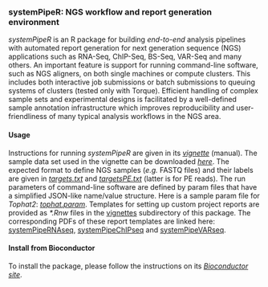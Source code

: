 ### systemPipeR: NGS workflow and report generation environment 

_systemPipeR_ is an R package for building *end-to-end* analysis pipelines with
automated report generation for next generation sequence (NGS) applications
such as RNA-Seq, ChIP-Seq, BS-Seq, VAR-Seq and many others. An important feature is
support for running command-line software, such as NGS aligners, on both single
machines or compute clusters. This includes both interactive job submissions or
batch submissions to queuing systems of clusters (tested only with Torque).
Efficient handling of complex sample sets and experimental designs is
facilitated by a well-defined sample annotation infrastructure which improves
reproducibility and user-friendliness of many typical analysis workflows in the
NGS area.


#### Usage
Instructions for running _systemPipeR_ are given in its
[_vignette_](https://github.com/tgirke/systemPipeR/blob/master/vignettes/systemPipeR.pdf?raw=true) (manual).
The sample data set used in the vignette can be downloaded [_here_](http://biocluster.ucr.edu/~tgirke/projects/systemPipeR_test_data.zip). 
The expected format to define NGS samples (_e.g._ FASTQ files) and their
labels are given in
[_targets.txt_](https://github.com/tgirke/systemPipeR/blob/master/inst/extdata/targets.txt)
and
[_targetsPE.txt_](https://github.com/tgirke/systemPipeR/blob/master/inst/extdata/targetsPE.txt)
(latter is for PE reads). 
The run parameters of command-line software are defined by param files that
have a simplified JSON-like name/value structure. Here is a sample param file
for _Tophat2_:
[_tophat.param_](https://github.com/tgirke/systemPipeR/blob/master/inst/extdata/tophat.param).
Templates for setting up custom project reports are provided as _*.Rnw_
files in the [vignettes](https://github.com/tgirke/systemPipeR/tree/master/vignettes) subdirectory of this package. The
corresponding PDFs of these report templates are linked here:
[systemPipeRNAseq](https://github.com/tgirke/systemPipeR/blob/master/vignettes/systemPipeRNAseq.pdf?raw=true),
[systemPipeChIPseq](https://github.com/tgirke/systemPipeR/blob/master/vignettes/systemPipeChIPseq.pdf?raw=true)
and
[systemPipeVARseq](https://github.com/tgirke/systemPipeR/blob/master/vignettes/systemPipeVARseq.pdf?raw=true).

#### Install from Bioconductor
To install the package, please follow the instructions on its 
[_Bioconductor site_](http://www.bioconductor.org/packages/devel/bioc/html/systemPipeR.html).
